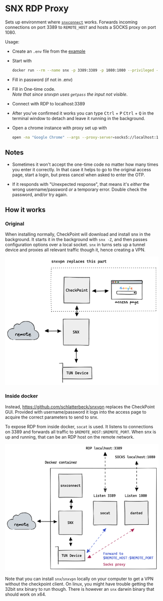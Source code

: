 # SNX RDP Proxy

Sets up environment where [`snxconnect`](https://github.com/schlatterbeck/snxvpn) works.
Forwards incoming connections on port 3389 to `REMOTE_HOST` and hosts a SOCKS proxy on port 1080.

Usage:

- Create an `.env` file from the [example](./example.env)
- Start with

  ```sh
  docker run --rm --name snx -p 3389:3389 -p 1080:1080 --privileged -it --env-file .env goshaza/snx-rdp-proxy
  ```

- Fill in password (if not in .env)
- Fill in One-time code.  
  _Note that since snxvpn uses `getpass` the input not visible_.
- Connect with RDP to localhost:3389
- After you've confirmed it works you can type <kbd>Ctrl</kbd> + <kbd>P</kbd> <kbd>Ctrl</kbd> + <kbd>Q</kbd> in the terminal window to detach and leave it running in the background.
- Open a chrome instance with proxy set up with

  ```sh
  open -na "Google Chrome" --args --proxy-server=socks5://localhost:1080 --no-setup --user-data-dir=$HOME/proxy-user
  ```

## Notes

- Sometimes it won't accept the one-time code no matter how many times you enter it correctly.
  In that case it helps to go to the original access page, start a login, but press cancel when asked to enter the OTP.

- If it responds with "Unexpected response", that means it's _either_ the wrong username/password _or_ a temporary error.
  Double check the password, and/or try again.

## How it works

### Original

When installing normally, CheckPoint will download and install snx in the background.
It starts it in the background with `snx -Z`, and then passes configuration options over a local socket.
`snx` in turns sets up a tunnel device and proxies all relevant traffic though it, hence creating a VPN.

![Diagram of original flow](./images/checkpoint-snx.png)

### Inside docker

Instead, https://github.com/schlatterbeck/snxvpn replaces the CheckPoint GUI.
Provided with username/password it logs into the access page to acquire the correct parameters to send to snx.

To expose RDP from inside docker, `socat` is used. It listens to connections on 3389 and forwards all traffic to `$REMOTE_HOST:$REMOTE_PORT`. When snx is up and running, that can be an RDP host on the remote network.

![Diagram of original flow](./images/snx-docker.png)

Note that you can install `snx`/`snxvpn` locally on your computer to get a VPN without the checkpoint client. On linux, you might have trouble getting the 32bit snx binary to run though.
There is however an `snx` darwin binary that should work on x64.
